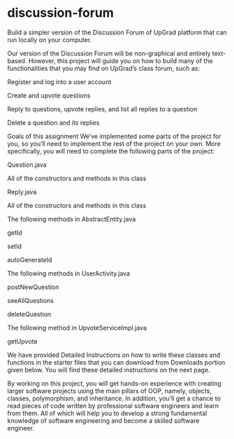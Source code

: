 # discussion-forum
Build a simpler version of the Discussion Forum of UpGrad platform that can run locally on your computer.

Our version of the Discussion Forum will be non-graphical and entirely text-based. However, this project will guide you on how to build many of the functionalities that you may find on UpGrad’s class forum, such as:

Register and log into a user account

Create and upvote questions

Reply to questions, upvote replies, and list all replies to a question

Delete a question and its replies

Goals of this assignment
We’ve implemented some parts of the project for you, so you’ll need to implement the rest of the project on your own. More specifically, you will need to complete the following parts of the project:

Question.java

All of the constructors and methods in this class

Reply.java

All of the constructors and methods in this class

The following methods in AbstractEntity.java

getId

setId

autoGenerateId

The following methods in UserActivity.java

postNewQuestion

seeAllQuestions

deleteQuestion

The following method in UpvoteServiceImpl.java

getUpvote

We have provided Detailed Instructions on how to write these classes and functions in the starter files that you can download from Downloads portion given below. You will find these detailed instructions on the next page.

 

By working on this project, you will get hands-on experience with creating larger software projects using the main pillars of OOP, namely, objects, classes, polymorphism, and inheritance. In addition, you’ll get a chance to read pieces of code written by professional software engineers and learn from them. All of which will help you to develop a strong fundamental knowledge of software engineering and become a skilled software engineer.

 

